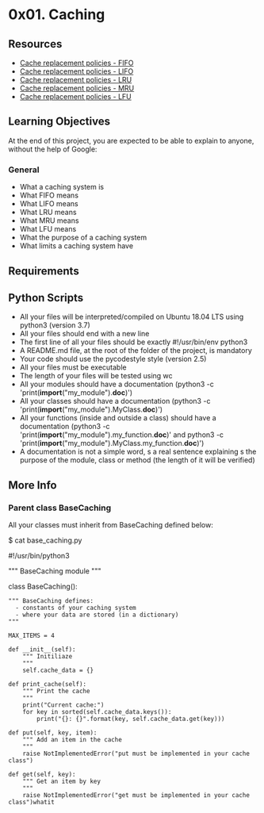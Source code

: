 # 0x01. Caching

## Resources

* [Cache replacement policies - FIFO](https://en.wikipedia.org/wiki/Cache_replacement_policies#First_In_First_Out_%28FIFO%29)
* [Cache replacement policies - LIFO](https://en.wikipedia.org/wiki/Cache_replacement_policies#First_In_First_Out_%28FIFO%29)
* [Cache replacement policies - LRU](https://en.wikipedia.org/wiki/Cache_replacement_policies#First_In_First_Out_%28FIFO%29)
* [Cache replacement policies - MRU](https://en.wikipedia.org/wiki/Cache_replacement_policies#First_In_First_Out_%28FIFO%29)
* [Cache replacement policies - LFU](https://en.wikipedia.org/wiki/Cache_replacement_policies#First_In_First_Out_%28FIFO%29)

## Learning Objectives

At the end of this project, you are expected to be able to explain to anyone, without the help of Google:

### General

* What a caching system is
* What FIFO means
* What LIFO means
* What LRU means
* What MRU means
* What LFU means
* What the purpose of a caching system
* What limits a caching system have

## Requirements

## Python Scripts

* All your files will be interpreted/compiled on Ubuntu 18.04 LTS using python3 (version 3.7)
* All your files should end with a new line
* The first line of all your files should be exactly #!/usr/bin/env python3
* A README.md file, at the root of the folder of the project, is mandatory
* Your code should use the pycodestyle style (version 2.5)
* All your files must be executable
* The length of your files will be tested using wc
* All your modules should have a documentation (python3 -c 'print(__import__("my_module").__doc__)')
* All your classes should have a documentation (python3 -c 'print(__import__("my_module").MyClass.__doc__)')
* All your functions (inside and outside a class) should have a documentation (python3 -c 'print(__import__("my_module").my_function.__doc__)' and python3 -c 'print(__import__("my_module").MyClass.my_function.__doc__)')
* A documentation is not a simple word, s a real sentence explaining s the purpose of the module, class or method (the length of it will be verified)

## More Info

### Parent class BaseCaching

All your classes must inherit from BaseCaching defined below:

$ cat base_caching.py

#!/usr/bin/python3

""" BaseCaching module
"""

class BaseCaching():

    """ BaseCaching defines:
      - constants of your caching system
      - where your data are stored (in a dictionary)
    """

    MAX_ITEMS = 4

    def __init__(self):
        """ Initiliaze
        """
        self.cache_data = {}

    def print_cache(self):
        """ Print the cache
        """
        print("Current cache:")
        for key in sorted(self.cache_data.keys()):
            print("{}: {}".format(key, self.cache_data.get(key)))

    def put(self, key, item):
        """ Add an item in the cache
        """
        raise NotImplementedError("put must be implemented in your cache class")

    def get(self, key):
        """ Get an item by key
        """
        raise NotImplementedError("get must be implemented in your cache class")whatit